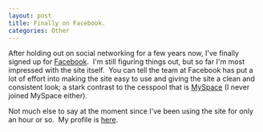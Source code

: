 ```yaml
--- 
layout: post
title: Finally on Facebook.
categories: Other
---
```

After holding out on social networking for a few years now, I've finally signed up for <a href="http://www.facebook.com/">Facebook</a>.  I'm still figuring things out, but so far I'm most impressed with the site itself.  You can tell the team at Facebook has put a lot of effort into making the site easy to use and giving the site a clean and consistent look; a stark contrast to the cesspool that is <a href="http://www.myspace.com/">MySpace</a> (I never joined MySpace either).

Not much else to say at the moment since I've been using the site for only an hour or so.  My profile is <a href="http://www.facebook.com/people/Cameron-Stokes/100000020865662">here</a>.

